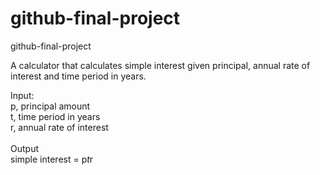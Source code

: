 # github-final-project
github-final-project

A calculator that calculates simple interest given principal, annual rate of interest and time period in years.<br>

Input:<br>
   p, principal amount<br>
   t, time period in years<br>
   r, annual rate of interest<br>
   <br>
Output<br>
   simple interest = p*t*r
